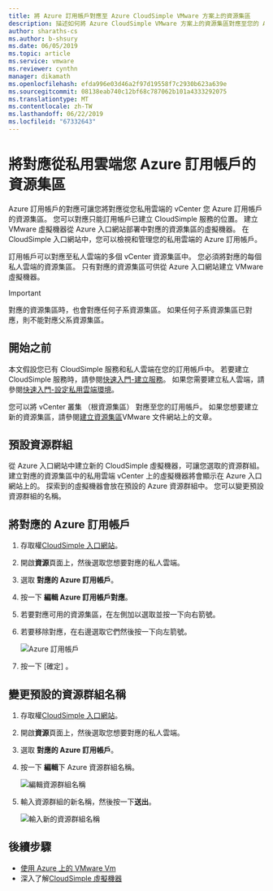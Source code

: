 ```yaml
---
title: 將 Azure 訂用帳戶對應至 Azure CloudSimple VMware 方案上的資源集區
description: 描述如何將 Azure CloudSimple VMware 方案上的資源集區對應至您的 Azure 訂用帳戶
author: sharaths-cs
ms.author: b-shsury
ms.date: 06/05/2019
ms.topic: article
ms.service: vmware
ms.reviewer: cynthn
manager: dikamath
ms.openlocfilehash: efda996e03d46a2f97d19558f7c2930b623a639e
ms.sourcegitcommit: 08138eab740c12bf68c787062b101a4333292075
ms.translationtype: MT
ms.contentlocale: zh-TW
ms.lasthandoff: 06/22/2019
ms.locfileid: "67332643"
---
```

# <a name="map-resource-pools-from-your-private-cloud-to-your-azure-subscription"></a>將對應從私用雲端您 Azure 訂用帳戶的資源集區

Azure 訂用帳戶的對應可讓您將對應從您私用雲端的 vCenter 您 Azure 訂用帳戶的資源集區。 您可以對應只能訂用帳戶已建立 CloudSimple 服務的位置。  建立 VMware 虛擬機器從 Azure 入口網站部署中對應的資源集區的虛擬機器。  在 CloudSimple 入口網站中，您可以檢視和管理您的私用雲端的 Azure 訂用帳戶。

訂用帳戶可以對應至私人雲端的多個 vCenter 資源集區中。  您必須將對應的每個私人雲端的資源集區。  只有對應的資源集區可供從 Azure 入口網站建立 VMware 虛擬機器。

> [!IMPORTANT]
> 對應的資源集區時，也會對應任何子系資源集區。 如果任何子系資源集區已對應，則不能對應父系資源集區。

## <a name="before-you-begin"></a>開始之前

本文假設您已有 CloudSimple 服務和私人雲端在您的訂用帳戶中。  若要建立 CloudSimple 服務時，請參閱[快速入門-建立服務](quickstart-create-cloudsimple-service.md)。  如果您需要建立私人雲端，請參閱[快速入門-設定私用雲端環境](quickstart-create-private-cloud.md)。

您可以將 vCenter 叢集 （根資源集區） 對應至您的訂用帳戶。  如果您想要建立新的資源集區，請參閱[建立資源集區](https://docs.vmware.com/en/VMware-vSphere/6.7/com.vmware.vsphere.resmgmt.doc/GUID-0F6C6709-A5DA-4D38-BE08-6CB1002DD13D.html)VMware 文件網站上的文章。

## <a name="default-resource-group"></a>預設資源群組

從 Azure 入口網站中建立新的 CloudSimple 虛擬機器，可讓您選取的資源群組。  建立對應的資源集區中的私用雲端 vCenter 上的虛擬機器將會顯示在 Azure 入口網站上的。  探索到的虛擬機器會放在預設的 Azure 資源群組中。  您可以變更預設資源群組的名稱。

## <a name="map-azure-subscription"></a>將對應的 Azure 訂用帳戶

1. 存取權[CloudSimple 入口網站](access-cloudsimple-portal.md)。

2. 開啟**資源**頁面上，然後選取您想要對應的私人雲端。

3. 選取 **對應的 Azure 訂用帳戶**。

4. 按一下 **編輯 Azure 訂用帳戶對應**。

5. 若要對應可用的資源集區，在左側加以選取並按一下向右箭號。

6. 若要移除對應，在右邊選取它們然後按一下向左箭號。

    ![Azure 訂用帳戶](media/resources-azure-mapping.png)

7. 按一下 [確定]  。

## <a name="change-default-resource-group-name"></a>變更預設的資源群組名稱

1. 存取權[CloudSimple 入口網站](access-cloudsimple-portal.md)。

2. 開啟**資源**頁面上，然後選取您想要對應的私人雲端。

3. 選取 **對應的 Azure 訂用帳戶**。

4. 按一下 **編輯**下 Azure 資源群組名稱。

    ![編輯資源群組名稱](media/resources-edit-resource-group-name.png)

5. 輸入資源群組的新名稱，然後按一下**送出**。

    ![輸入新的資源群組名稱](media/resources-new-resource-group-name.png)

## <a name="next-steps"></a>後續步驟

* [使用 Azure 上的 VMware Vm](quickstart-create-vmware-virtual-machine.md)
* 深入了解[CloudSimple 虛擬機器](cloudsimple-virtual-machines.md)